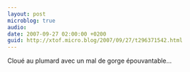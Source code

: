 ```yaml
---
layout: post
microblog: true
audio: 
date: 2007-09-27 02:00:00 +0200
guid: http://xtof.micro.blog/2007/09/27/t296371542.html
---
```

Cloué au plumard avec un mal de gorge épouvantable...
